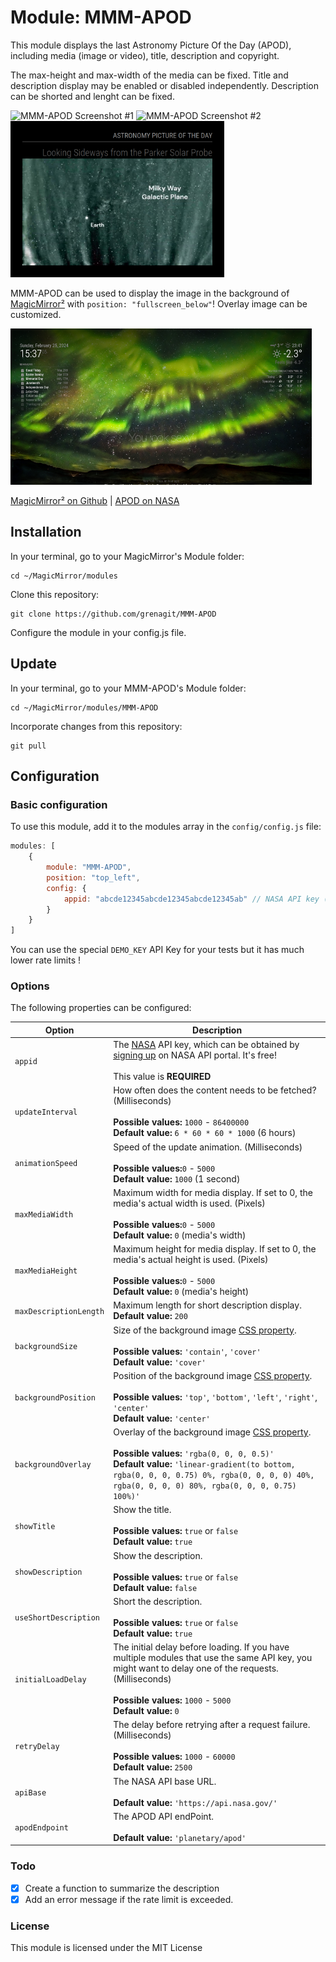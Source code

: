 # Module: MMM-APOD

This module displays the last Astronomy Picture Of the Day (APOD), including media (image or video), title, description and copyright.

The max-height and max-width of the media can be fixed. Title and description display may be enabled or disabled independently. Description can be shorted and lenght can be fixed.

<p align="left">
<img alt="MMM-APOD Screenshot #1" src="MMM-APOD_screenshot1.png" height="250px">
<img alt="MMM-APOD Screenshot #2" src="MMM-APOD_screenshot2.png" height="250px">
<img alt="MMM-APOD Screenshot #3" src="MMM-APOD_screenshot3.png" height="250px">
</p>

MMM-APOD can be used to display the image in the background of [MagicMirror²](https://magicmirror.builders/) with `position: "fullscreen_below"`! Overlay image can be customized.

<p align="left">
<img alt="MMM-APOD Screenshot #4" src="MMM-APOD_screenshot4.png" height="250px">
</p>

[MagicMirror² on Github](https://github.com/MichMich/MagicMirror) | [APOD on NASA](https://apod.nasa.gov/)

## Installation

In your terminal, go to your MagicMirror's Module folder:

```shell
cd ~/MagicMirror/modules
```

Clone this repository:

```shell
git clone https://github.com/grenagit/MMM-APOD
```

Configure the module in your config.js file.

## Update

In your terminal, go to your MMM-APOD's Module folder:

```shell
cd ~/MagicMirror/modules/MMM-APOD
```

Incorporate changes from this repository:

```shell
git pull
```

## Configuration

### Basic configuration

To use this module, add it to the modules array in the `config/config.js` file:

```javascript
modules: [
	{
		module: "MMM-APOD",
		position: "top_left",
		config: {
			appid: "abcde12345abcde12345abcde12345ab" // NASA API key (api.nasa.gov)
		}
	}
]
```

You can use the special `DEMO_KEY` API Key for your tests but it has much lower rate limits !

### Options

The following properties can be configured:

| Option                       | Description
| ---------------------------- | -----------
| `appid`                      | The [NASA](https://api.nasa.gov) API key, which can be obtained by [signing up](https://api.nasa.gov/index.html#apply-for-an-api-key) on NASA API portal. It's free! <br><br>  This value is **REQUIRED**
| `updateInterval`             | How often does the content needs to be fetched? (Milliseconds) <br><br> **Possible values:** `1000` - `86400000` <br> **Default value:** `6 * 60 * 60 * 1000` (6 hours)
| `animationSpeed`             | Speed of the update animation. (Milliseconds) <br><br> **Possible values:**`0` - `5000` <br> **Default value:** `1000` (1 second)
| `maxMediaWidth`              | Maximum width for media display. If set to 0, the media's actual width is used. (Pixels) <br><br> **Possible values:**`0` - `5000` <br> **Default value:** `0` (media's width)
| `maxMediaHeight`             | Maximum height for media display. If set to 0, the media's actual height is used. (Pixels) <br><br> **Possible values:**`0` - `5000` <br> **Default value:** `0` (media's height)
| `maxDescriptionLength`       | Maximum length for short description display. <br> **Default value:** `200`
| `backgroundSize`             | Size of the background image [CSS property](https://developer.mozilla.org/docs/Web/CSS/background-size). <br><br> **Possible values:** `'contain'`, `'cover'` <br> **Default value:** `'cover'`
| `backgroundPosition`         | Position of the background image [CSS property](https://developer.mozilla.org/docs/Web/CSS/background-position).  <br><br> **Possible values:** `'top'`, `'bottom'`, `'left'`, `'right'`, `'center'` <br> **Default value:** `'center'`
| `backgroundOverlay`          | Overlay of the background image [CSS property](https://developer.mozilla.org/docs/Web/CSS/background).  <br><br> **Possible values:** `'rgba(0, 0, 0, 0.5)'` <br> **Default value:** `'linear-gradient(to bottom, rgba(0, 0, 0, 0.75) 0%, rgba(0, 0, 0, 0) 40%, rgba(0, 0, 0, 0) 80%, rgba(0, 0, 0, 0.75) 100%)'`
| `showTitle`                  | Show the title. <br><br> **Possible values:** `true` or `false` <br> **Default value:** `true`
| `showDescription`            | Show the description. <br><br> **Possible values:** `true` or `false` <br> **Default value:** `false`
| `useShortDescription`        | Short the description. <br><br> **Possible values:** `true` or `false` <br> **Default value:** `true`
| `initialLoadDelay`           | The initial delay before loading. If you have multiple modules that use the same API key, you might want to delay one of the requests. (Milliseconds) <br><br> **Possible values:** `1000` - `5000` <br> **Default value:**  `0`
| `retryDelay`                 | The delay before retrying after a request failure. (Milliseconds) <br><br> **Possible values:** `1000` - `60000` <br> **Default value:**  `2500`
| `apiBase`                    | The NASA API base URL. <br><br> **Default value:**  `'https://api.nasa.gov/'`
| `apodEndpoint`               | The APOD API endPoint. <br><br> **Default value:**  `'planetary/apod'`

### Todo

- [x] Create a function to summarize the description
- [x] Add an error message if the rate limit is exceeded.

### License

This module is licensed under the MIT License
